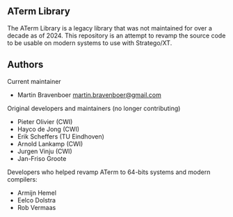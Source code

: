 ## ATerm Library

The ATerm Library is a legacy library that was not maintained for over a decade as of 2024.
This repository is an attempt to revamp the source code to be usable on modern systems to
use with Stratego/XT.


## Authors

Current maintainer

- Martin Bravenboer <martin.bravenboer@gmail.com>

Original developers and maintainers (no longer contributing)

- Pieter Olivier (CWI)
- Hayco de Jong (CWI)
- Erik Scheffers (TU Eindhoven)
- Arnold Lankamp (CWI)
- Jurgen Vinju (CWI)
- Jan-Friso Groote

Developers who helped revamp ATerm to 64-bits systems and modern compilers:

- Armijn Hemel
- Eelco Dolstra
- Rob Vermaas
